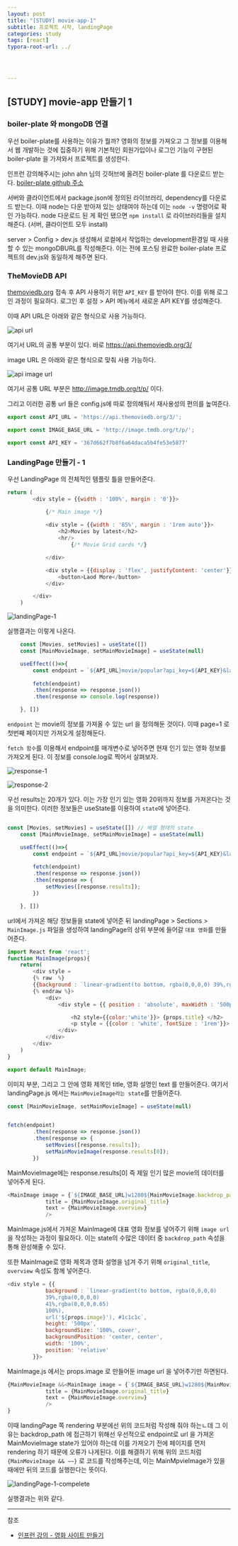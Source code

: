 ```yaml
---
layout: post
title: "[STUDY] movie-app-1"
subtitle: 프로젝트 시작, landingPage
categories: study
tags: [react]
typora-root-url: ../




---
```


## [STUDY] movie-app 만들기 1

### boiler-plate 와 mongoDB 연결

우선 boiler-plate를 사용하는 이유가 뭘까? 영화의 정보를 가져오고 그 정보를 이용해서 웹 개발하는 것에 집중하기 위해 기본적인 회원가입이나 로그인 기능이 구현된 boiler-plate 을 가져와서 프로젝트를 생성한다.  

인프런 강의해주시는 john ahn 님의 깃허브에 올려진 boiler-plate 를 다운로드 받는다. [boiler-plate github 주소](https://github.com/jaewonhimnae/boilerplate-mern-stack)

서버와 클라이언트에서 package.json에 정의된 라이브러리, dependency를 다운로드 받는다. 이때 node는 다운 받아져 있는 상태여야 하는데 이는 `node -v` 명령어로 확인 가능하다. node 다운로드 된 게 확인 됐으면 `npm install` 로 라이브러리들을 설치해준다. (서버, 클라이언트 모두 install)

server > Config > dev.js 생성해서 로컬에서 작업하는 development환경일 때 사용할 수 있는 mongoDBURL를 작성해준다. 이는 전에 포스팅 완료한 boiler-plate 프로젝트의 dev.js와 동일하게 해주면 된다.


### TheMovieDB API

[themoviedb.org](https://www.themoviedb.org/) 접속 후 API 사용하기 위한 `API_KEY` 를 받아야 한다. 이를 위해 로그인 과정이 필요하다. 로그인 후 설정 > API 메뉴에서 새로운 API KEY를 생성해준다.

이때 API URL은 아래와 같은 형식으로 사용 가능하다.

![api url](/assets/images/etc/movie-app/themoviedb_url_info.jpg)

여기서 URL의 공통 부분이 있다. 바로 <https://api.themoviedb.org/3/>

image URL 은 아래와 같은 형식으로 맞춰 사용 가능하다.

![api image url](/assets/images/etc/movie-app/themoviedb_url_info.jpg)

여기서 공통 URL 부분은 <http://image.tmdb.org/t/p/> 이다.

그리고 이러한 공통 url 들은 config.js에 따로 정의해둬서 재사용성의 편의를 높여준다.

```javascript
export const API_URL = 'https://api.themoviedb.org/3/';

export const IMAGE_BASE_URL = 'http://image.tmdb.org/t/p/';

export const API_KEY = '367d662f7b8f6a64daca5b4fe53e5877'
```

### LandingPage 만들기 - 1

우선 LandingPage 의 전체적인 템플릿 틀을 만들어준다.

```javascript
return (
        <div style = {{width : '100%', margin : '0'}}>

            {/* Main image */}
           
            <div style = {{width : '85%', margin : '1rem auto'}}>
                <h2>Movies by latest</h2>
                <hr/>
                    {/* Movie Grid cards */}

            </div>

            <div style = {{display : 'flex', justifyContent: 'center'}}>
                <button>Laod More</button>
            </div>

        </div>
    )
```

![landingPage-1](/assets/images/etc/movie-app/landingPage-1.jpg)

실행결과는 이렇게 나온다.

```javascript
    const [Movies, setMovies] = useState([])
    const [MainMovieImage, setMainMovieImage] = useState(null)

    useEffect(()=>{
        const endpoint = `${API_URL}movie/popular?api_key=${API_KEY}&language=en-US&page=1`;
 
        fetch(endpoint)
        .then(response => response.json())
        .then(response => console.log(response))

    }, [])
```

`endpoint` 는 movie의 정보를 가져올 수 있는 url 을 정의해둔 것이다. 이때 page=1 로 첫번째 페이지만 가져오게 설정해둔다.

`fetch 함수`를 이용해서 endpoint를 매개변수로 넣어주면 현재 인기 있는 영화 정보를 가져오게 된다. 이 정보를 console.log로 찍어서 살펴보자.

![response-1](/assets/images/etc/movie-app/response_console-1.jpg)

![response-2](/assets/images/etc/movie-app/response_console-2.jpg)

우선 results는 20개가 있다. 이는 가장 인기 있는 영화 20위까지 정보를 가져온다는 것을 의미한다. 이러한 정보들은 useState를 이용하여 `state`에 넣어준다.

```javascript

const [Movies, setMovies] = useState([]) // 배열 형태의 state
    const [MainMovieImage, setMainMovieImage] = useState(null)

    useEffect(()=>{
        const endpoint = `${API_URL}movie/popular?api_key=${API_KEY}&language=en-US&page=1`;
 
        fetch(endpoint)
        .then(response => response.json())
        .then(response => {
            setMovies([response.results]);
        })

    }, [])

```

url에서 가져온 해당 정보들을 state에 넣어준 뒤 landingPage > Sections > `MainImage.js` 파일을 생성하여 landingPage의 상위 부분에 들어갈 `대표 영화`를 만들어준다.

```javascript
import React from 'react';
function MainImage(props){
    return(
        <div style =
        {% raw  %}
        {{background : `linear-gradient(to bottom, rgba(0,0,0,0) 39%,rgba(0,0,0,0) 41%,rgba(0,0,0,0.65) 100%), url('${props.image}'),#1c1c1c`,height: '500px',backgroundSize: '100%, cover',backgroundPosition: 'center, center',width: '100%',position: 'relative'}}
        {% endraw %}>
            <div>
                <div style = {{ position : 'absolute', maxWidth : '500px', bottom: '2rem', marginLeft: '2rem'}}>

                    <h2 style={{color:'white'}}> {props.title} </h2>
                    <p style = {{color : 'white', fontSize : '1rem'}}> {props.text} </p>
                </div>
            </div>
        </div>
    )
}

export default MainImage;
```

이미지 부분, 그리고 그 안에 영화 제목인 title, 영화 설명인 text 를 만들어준다. 여기서 landingPage.js 에서는 `MainMovieImage라는 state`를 만들어준다.

```javascript
const [MainMovieImage, setMainMovieImage] = useState(null)


fetch(endpoint)
        .then(response => response.json())
        .then(response => {
            setMovies([response.results]);
            setMainMovieImage(response.results[0]);
        })
```

MainMovieImage에는 response.results[0] 즉 제일 인기 많은 movie의 데이터를 넣어주게 된다.

```javascript
<MainImage image = {`${IMAGE_BASE_URL}w1280${MainMovieImage.backdrop_path}`}
            title = {MainMovieImage.original_title}
            text = {MainMovieImage.overview}
            />
```

MainImage.js에서 가져온 MainImage에 대표 영화 정보를 넣어주기 위해 `image url`을 작성하는 과정이 필요하다. 이는 state의 수많은 데이터 중 `backdrop_path` 속성을 통해 완성해줄 수 있다.

또한 MainImage로 영화 제목과 영화 설명을 넘겨 주기 위해 `original_title`, `overview` 속성도 함께 넣어준다.

```javascript
<div style = {{
            background : `linear-gradient(to bottom, rgba(0,0,0,0)
            39%,rgba(0,0,0,0) 
            41%,rgba(0,0,0,0.65) 
            100%),
            url('${props.image}'), #1c1c1c`,
            height: '500px',
            backgroundSize: '100%, cover',
            backgroundPosition: 'center, center',
            width: '100%',
            position: 'relative'
        }}>
```

MainImage.js 에서는 props.image 로 만들어둔 image url 을 넣어주기만 하면된다.

```javascript
{MainMovieImage &&<MainImage image = {`${IMAGE_BASE_URL}w1280${MainMovieImage.backdrop_path}`}
            title = {MainMovieImage.original_title}
            text = {MainMovieImage.overview}
            />
}
```

이때 landingPage 쪽 rendering 부분에선 위의 코드처럼 작성해 줘야 하는ㄴ데 그 이유는 backdrop_path 에 접근하기 위해선 우선적으로 endpoint로 url 을 가져온 MainMovieImage state가 있어야 하는데 이를 가져오기 전에 페이지를 먼저 rendering 하기 때문에 오류가 나게된다. 이를 해결하기 위해 위의 코드처럼 `{MainMovieImage && ~~}` 로 코드를 작성해주는데, 이는 MainMpvieImage가 있을때에만 뒤의 코드를 실행한다는 뜻이다.

![landingPage-1-compelete](/assets/images/etc/movie-app/landingPage-1-compelete.jpg)


실행결과는 위와 같다.

---

참조

- [인프런 강의 - 영화 사이트 만들기](https://www.inflearn.com/course/%EB%94%B0%EB%9D%BC%ED%95%98%EB%A9%B0-%EB%B0%B0%EC%9A%B0%EB%8A%94-%EB%85%B8%EB%93%9C-%EB%A6%AC%EC%95%A1%ED%8A%B8-%EC%98%81%ED%99%94%EC%82%AC%EC%9D%B4%ED%8A%B8-%EB%A7%8C%EB%93%A4%EA%B8%B0/dashboard)
